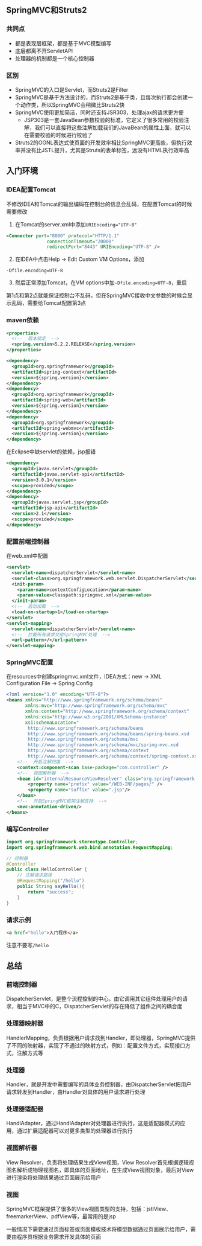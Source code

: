 ## SpringMVC和Struts2

### 共同点
* 都是表现层框架，都是基于MVC模型编写
* 底层都离不开ServletAPI
* 处理器的机制都是一个核心控制器

### 区别
* SpringMVC的入口是Servlet，而Struts2是Filter
* SpringMVC是基于方法设计的，而Struts2是基于类，且每次执行都会创建一个动作类，所以SpringMVC会稍微比Struts2快
* SpringMVC使用更加简洁，同时还支持JSR303，处理ajax的请求更方便
  * JSP303是一套JavaBean参数校验的标准，它定义了很多常用的校验注解，我们可以直接将这些注解加载我们的JavaBean的属性上面，就可以在需要校验的时候进行校验了
* Struts2的OGNL表达式使页面的开发效率相比SpringMVC更高些，但执行效率并没有比JSTL提升，尤其是Struts的表单标签，远没有HTML执行效率高

## 入门环境

### IDEA配置Tomcat
不修改IDEA和Tomcat的输出编码在控制台的信息会乱码，在配置Tomcat的时候需要修改

1. 在Tomcat的server.xml中添加`URIEncoding="UTF-8"`
```xml
<Connector port="8080" protocol="HTTP/1.1"
               connectionTimeout="20000"
               redirectPort="8443" URIEncoding="UTF-8" />
```

2. 在IDEA中点击Help → Edit Custom VM Options，添加
```
-Dfile.encoding=UTF-8
```

3. 然后正常添加Tomcat，在VM options中加`-Dfile.encoding=UTF-8`，重启

第1点和第2点就能保证控制台不乱码，但在SpringMVC接收中文参数的时候会显示乱码，需要给Tomcat配置第3点

### maven依赖
```xml
<properties>
  <!--  版本锁定  -->
  <spring.version>5.2.2.RELEASE</spring.version>
</properties>

<dependency>
  <groupId>org.springframework</groupId>
  <artifactId>spring-context</artifactId>
  <version>${spring.version}</version>
</dependency>
<dependency>
  <groupId>org.springframework</groupId>
  <artifactId>spring-web</artifactId>
  <version>${spring.version}</version>
</dependency>
<dependency>
  <groupId>org.springframework</groupId>
  <artifactId>spring-webmvc</artifactId>
  <version>${spring.version}</version>
</dependency>
```
在Eclipse中缺servlet的依赖，jsp报错
```xml
<dependency>
  <groupId>javax.servlet</groupId>
  <artifactId>javax.servlet-api</artifactId>
  <version>3.0.1</version>
  <scope>provided</scope>
</dependency>
<dependency>
  <groupId>javax.servlet.jsp</groupId>
  <artifactId>jsp-api</artifactId>
  <version>2.1</version>
  <scope>provided</scope>
</dependency>
```

### 配置前端控制器
在web.xml中配置
```xml
<servlet>
  <servlet-name>dispatcherServlet</servlet-name>
  <servlet-class>org.springframework.web.servlet.DispatcherServlet</servlet-class>
  <init-param>
    <param-name>contextConfigLocation</param-name>
    <param-value>classpath:springmvc.xml</param-value>
  </init-param>
  <!--  启动加载  -->
  <load-on-startup>1</load-on-startup>
</servlet>
<servlet-mapping>
  <servlet-name>dispatcherServlet</servlet-name>
  <!--  拦截所有请求交给SpringMVC处理  -->
  <url-pattern>/</url-pattern>
</servlet-mapping>
```

### SpringMVC配置
在resources中创建springmvc.xml文件，IDEA方式：new → XML Configuration File → Spring Config
```xml
<?xml version="1.0" encoding="UTF-8"?>
<beans xmlns="http://www.springframework.org/schema/beans"
       xmlns:mvc="http://www.springframework.org/schema/mvc"
       xmlns:context="http://www.springframework.org/schema/context"
       xmlns:xsi="http://www.w3.org/2001/XMLSchema-instance"
       xsi:schemaLocation="
        http://www.springframework.org/schema/beans
        http://www.springframework.org/schema/beans/spring-beans.xsd
        http://www.springframework.org/schema/mvc
        http://www.springframework.org/schema/mvc/spring-mvc.xsd
        http://www.springframework.org/schema/context
        http://www.springframework.org/schema/context/spring-context.xsd">
    <!--  开启注解扫描  -->
    <context:component-scan base-package="com.controller" />
    <!--  视图解析器  -->
    <bean id="internalResourceViewResolver" class="org.springframework.web.servlet.view.InternalResourceViewResolver">
        <property name="prefix" value="/WEB-INF/pages/" />
        <property name="suffix" value=".jsp"/>
    </bean>
    <!--  开启SpringMVC框架注解支持  -->
    <mvc:annotation-driven/>
</beans>
```

### 编写Controller
```java
import org.springframework.stereotype.Controller;
import org.springframework.web.bind.annotation.RequestMapping;

// 控制器
@Controller
public class HelloController {
    // 注解请求路径
    @RequestMapping("/hello")
    public String sayHello(){
        return "success";
    }
}
```

### 请求示例
```html
<a href="hello">入门程序</a>
```
注意不要写`/hello`

## 总结

### 前端控制器
DispatcherServlet，是整个流程控制的中心，由它调用其它组件处理用户的请求，相当于MVC中的C，DispatcherServlet的存在降低了组件之间的耦合度

### 处理器映射器
HandlerMapping，负责根据用户请求找到Handler，即处理器，SpringMVC提供了不同的映射器，实现了不通过的映射方式，例如：配置文件方式，实现接口方式，注解方式等

### 处理器
Handler，就是开发中需要编写的具体业务控制器，由DispatcherServlet把用户请求转发到Handler，由Handler对具体的用户请求进行处理

### 处理器适配器
HandlAdapter，通过HandlAdapter对处理器进行执行，这是适配器模式的应用，通过扩展适配器可以对更多类型的处理器进行执行

### 视图解析器
View Resolver，负责将处理结果生成View视图，View Resolver首先根据逻辑视图名解析成物理视图名，即具体的页面地址，在生成View视图对象，最后对View进行渲染将处理结果通过页面展示给用户

### 视图
SpringMVC框架提供了很多的View视图类型的支持，包括：jstlView、freemarkerView、pdfView等，最常用的是jsp

一般情况下需要通过页面标签或页面模板技术将模型数据通过页面展示给用户，需要由程序员根据业务需求开发具体的页面
